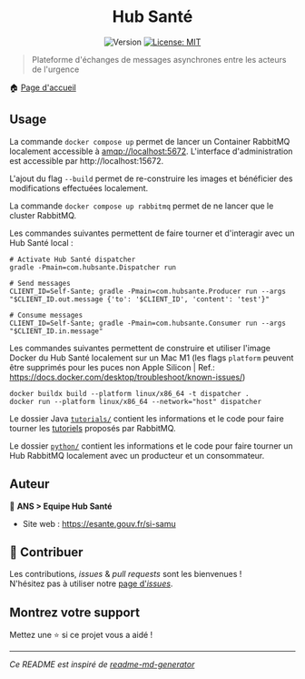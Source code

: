 <h1 align="center">Hub Santé</h1>
<p align="center">
  <img alt="Version" src="https://img.shields.io/badge/version-0.3-blue.svg?cacheSeconds=2592000" />
  <a href="#" target="_blank">
    <img alt="License: MIT" src="https://img.shields.io/badge/License-MIT-yellow.svg" />
  </a>
</p>

> Plateforme d'échanges de messages asynchrones entre les acteurs de l'urgence

🏠 [Page d'accueil](https://github.com/ansforge/SAMU-Hub-Sante)

## Usage

La commande `docker compose up` permet de lancer un Container RabbitMQ localement accessible à [amqp://localhost:5672](amqp://localhost:5672). L'interface d'administration est accessible par http://localhost:15672. 

L'ajout du flag `--build` permet de re-construire les images et bénéficier des modifications effectuées localement.

La commande `docker compose up rabbitmq` permet de ne lancer que le cluster RabbitMQ.

Les commandes suivantes permettent de faire tourner et d'interagir avec un Hub Santé local :
```
# Activate Hub Santé dispatcher
gradle -Pmain=com.hubsante.Dispatcher run

# Send messages
CLIENT_ID=Self-Sante; gradle -Pmain=com.hubsante.Producer run --args "$CLIENT_ID.out.message {'to': '$CLIENT_ID', 'content': 'test'}"

# Consume messages
CLIENT_ID=Self-Sante; gradle -Pmain=com.hubsante.Consumer run --args "$CLIENT_ID.in.message"     
```
Les commandes suivantes permettent de construire et utiliser l'image Docker du Hub Santé localement sur un Mac M1 (les flags `platform` peuvent être supprimés pour les puces non Apple Silicon | Ref.: https://docs.docker.com/desktop/troubleshoot/known-issues/)
```
docker buildx build --platform linux/x86_64 -t dispatcher .
docker run --platform linux/x86_64 --network="host" dispatcher
```


Le dossier Java [`tutorials/`](./src/main/java/com/tutorials) contient les informations et le code pour faire tourner les [tutoriels](https://www.rabbitmq.com/getstarted.html) proposés par RabbitMQ.

Le dossier [`python/`](./python) contient les informations et le code pour faire tourner un Hub RabbitMQ localement avec un producteur et un consommateur.

## Auteur

👤 **ANS > Equipe Hub Santé**

* Site web : https://esante.gouv.fr/si-samu

## 🤝 Contribuer

Les contributions, *issues* & *pull requests* sont les bienvenues !
<br />N'hésitez pas à utiliser notre [page d'*issues*](https://github.com/ansforge/SAMU-interface-LRM/issues).

## Montrez votre support

Mettez une ⭐️ si ce projet vous a aidé !

***
_Ce README est inspiré de [readme-md-generator](https://github.com/kefranabg/readme-md-generator)_
